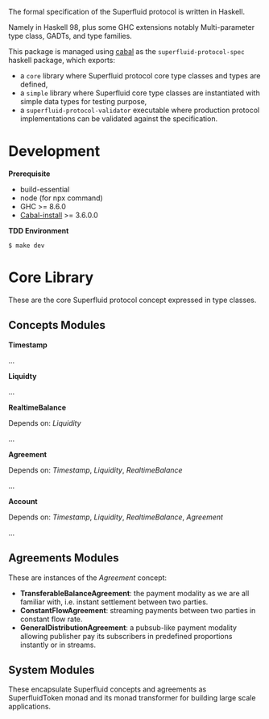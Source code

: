 The formal specification of the Superfluid protocol is written in Haskell.

Namely in Haskell 98, plus some GHC extensions notably Multi-parameter type class, GADTs, and type families.

This package is managed using [cabal](https://www.haskell.org/cabal/) as the `superfluid-protocol-spec` haskell package, which exports:

* a `core` library where Superfluid protocol core type classes and types are defined,
* a `simple` library where Superfluid core type classes are instantiated with simple data types for testing purpose,
* a `superfluid-protocol-validator` executable where production protocol implementations can be validated against the specification.

# Development

**Prerequisite**

* build-essential
* node (for npx command)
* GHC >= 8.6.0
* [Cabal-install](https://www.haskell.org/cabal/download.html) >= 3.6.0.0

**TDD Environment**

```
$ make dev
```

# Core Library

These are the core Superfluid protocol concept expressed in type classes.

## Concepts Modules

**Timestamp**

...

**Liquidty**

...

**RealtimeBalance**

Depends on: _Liquidity_

...

**Agreement**

Depends on: _Timestamp_, _Liquidity_, _RealtimeBalance_

...

**Account**

Depends on: _Timestamp_, _Liquidity_, _RealtimeBalance_, _Agreement_

...

## Agreements Modules

These are instances of the _Agreement_ concept:

* **TransferableBalanceAgreement**: the payment modality as we are all familiar with, i.e. instant settlement between two parties.
* **ConstantFlowAgreement**: streaming payments between two parties in constant flow rate.
* **GeneralDistributionAgreement**: a pubsub-like payment modality allowing publisher pay its subscribers in predefined proportions instantly or in streams.

## System Modules

These encapsulate Superfluid concepts and agreements as SuperfluidToken monad and its monad transformer for building large scale applications.
